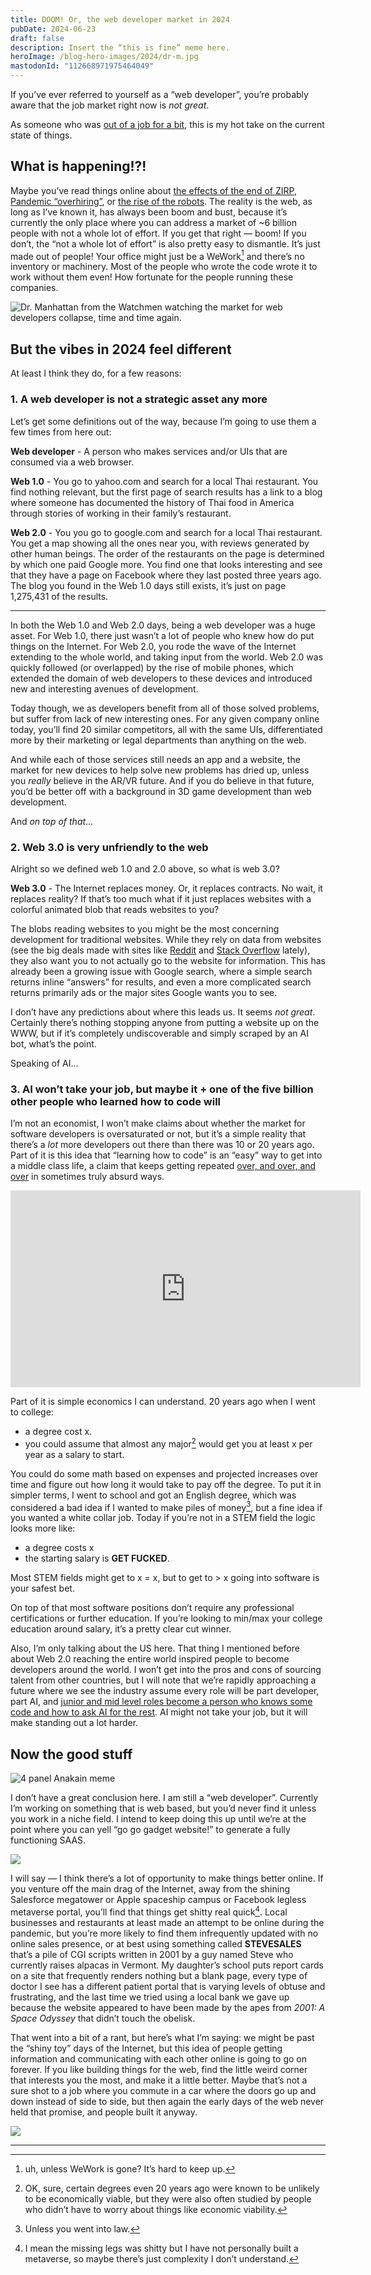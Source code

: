 ```yaml
---
title: DOOM! Or, the web developer market in 2024
pubDate: 2024-06-23
draft: false
description: Insert the “this is fine” meme here. 
heroImage: /blog-hero-images/2024/dr-m.jpg
mastodonId: "112668971975464049"
---
```

If you’ve ever referred to yourself as a “web developer”, you’re probably aware that the job market right now is _not great_. 

As someone who was [out of a job for a bit](https://www.builtwith.coffee/blog-post/yeet/), this is my hot take on the current state of things.

## What is happening!?!
Maybe you’ve read things online about [the effects of the end of ZIRP](https://www.axios.com/2024/02/26/silicon-valley-zero-interest-rate-economic-policy), [Pandemic “overhiring”](https://www.npr.org/2022/11/14/1136659617/tech-layoffs-amazon-meta-twitter), or [the rise of the robots](https://www.cbsnews.com/news/tech-layoffs-artificial-intelligence-ai-chatgpt/). The reality is the web, as long as I’ve known it, has always been boom and bust, because it’s currently the only place where you can address a market of ~6 billion people with not a whole lot of effort. If you get that right — boom! If you don’t, the “not a whole lot of effort” is also pretty easy to dismantle. It’s just made out of people! Your office might just be a WeWork[^1] and there’s no inventory or machinery. Most of the people who wrote the code wrote it to work without them even! How fortunate for the people running these companies.

![Dr. Manhattan from the Watchmen watching the market for web developers collapse, time and time again.](https://coffee-cake.nyc3.digitaloceanspaces.com/images/2024/doom/manhattan.jpg)

## But the vibes in 2024 feel different
At least I think they do, for a few reasons:

### 1. A web developer is not a strategic asset any more
Let’s get some definitions out of the way, because I’m going to use them a few times from here out:

**Web developer** - A person who makes services and/or UIs that are consumed via a web browser.

**Web 1.0** - You go to yahoo.com and search for a local Thai restaurant. You find nothing relevant, but the first page of search results has a link to a blog where someone has documented the history of Thai food in America through stories of working in their family’s restaurant.

**Web 2.0** - You you go to google.com and search for a local Thai restaurant. You get a map showing all the ones near you, with reviews generated by other human beings. The order of the restaurants on the page is determined by which one paid Google more. You find one that looks interesting and see that they have a page on Facebook where they last posted three years ago. The blog you found in the Web 1.0 days still exists, it’s just on page 1,275,431 of the results.

- - -
In both the Web 1.0 and Web 2.0 days, being a web developer was a huge asset. For Web 1.0, there just wasn’t a lot of people who knew how do put things on the Internet. For Web 2.0, you rode the wave of the Internet extending to the whole world, and taking input from the world. Web 2.0 was quickly followed (or overlapped) by the rise of mobile phones, which extended the domain of web developers to these devices and introduced new and interesting avenues of development.

Today though, we as developers benefit from all of those solved problems, but suffer from lack of new interesting ones. For any given company online today, you’ll find 20 similar competitors, all with the same UIs, differentiated more by their marketing or legal departments than anything on the web.

And while each of those services still needs an app and a website, the market for new devices to help solve new problems has dried up, unless you _really_ believe in the AR/VR future. And if you do believe in that future, you’d be better off with a background in 3D game development than web development.

And _on top of that_…

### 2. Web 3.0 is very unfriendly to the web
Alright so we defined web 1.0 and 2.0 above, so what is web 3.0?

**Web 3.0** - The Internet replaces money. Or, it replaces contracts. No wait, it replaces reality? If that’s too much what if it just replaces websites with a colorful animated blob that reads websites to you?

The blobs reading websites to you might be the most concerning development for traditional websites. While they rely on data from websites (see the big deals made with sites like [Reddit](https://www.theverge.com/2024/2/17/24075670/reddit-ai-training-license-deal-user-content) and [Stack Overflow](https://stackoverflow.co/company/press/archive/openai-partnership) lately), they also want you to not actually go to the website for information. This has already been a growing issue with Google search, where a simple search returns inline “answers” for results, and even a more complicated search returns primarily ads or the major sites Google wants you to see.

I don’t have any predictions about where this leads us. It seems _not great_. Certainly there’s nothing stopping anyone from putting a website up on the WWW, but if it’s completely undiscoverable and simply scraped by an AI bot, what’s the point.

Speaking of AI…

### 3. AI won’t take your job, but maybe it + one of the five billion other people who learned how to code will
I’m not an economist, I won’t make claims about whether the market for software developers is oversaturated or not, but it’s a simple reality that there’s a _lot_ more developers out there than there was 10 or 20 years ago. Part of it is this idea that “learning how to code” is an “easy” way to get into a middle class life, a claim that keeps getting repeated [over, and over, and over](https://en.wikipedia.org/wiki/Learn_to_Code) in sometimes truly absurd ways.

<iframe width="560" height="315" src="https://www.youtube.com/embed/VDRK0MyuuIM?si=wbhpJCQbRhBMDswY" title="YouTube video player" frameborder="0" allow="accelerometer; autoplay; clipboard-write; encrypted-media; gyroscope; picture-in-picture; web-share" referrerpolicy="strict-origin-when-cross-origin" allowfullscreen></iframe>

Part of it is simple economics I can understand. 20 years ago when I went to college:
- a degree cost x.
- you could assume that almost any major[^2] would get you at least x per year as a salary to start. 

You could do some math based on expenses and projected increases over time and figure out how long it would take to pay off the degree. To put it in simpler terms, I went to school and got an English degree, which was considered a bad idea if I wanted to make piles of money[^3], but a fine idea if you wanted a white collar job. Today if you’re not in a STEM field the logic looks more like:
- a degree costs x
- the starting salary is **GET FUCKED**.

Most STEM fields might get to x = x, but to get to > x going into software is your safest bet. 

On top of that most software positions don’t require any professional certifications or further education. If you’re looking to min/max your college education around salary, it’s a pretty clear cut winner.

Also, I’m only talking about the US here. That thing I mentioned before about Web 2.0 reaching the entire world inspired people to become developers around the world. I won’t get into the pros and cons of sourcing talent from other countries, but I will note that we’re rapidly approaching a future where we see the industry assume every role will be part developer, part AI, and [junior and mid level roles become a person who knows some code and how to ask AI for the rest](https://stackoverflow.blog/2024/06/21/kirimgeray-kirimli-flatiron-software-snapshot-reviews/). AI might not take your job, but it will make standing out a lot harder.

## Now the good stuff
![4 panel Anakain meme](https://coffee-cake.nyc3.digitaloceanspaces.com/images/2024/doom/right.jpg)

I don’t have a great conclusion here. I am still a “web developer”. Currently I’m working on something that is web based, but you’d never find it unless you work in a niche field. I intend to keep doing this up until we’re at the point where you can yell “go go gadget website!” to generate a fully functioning SAAS.

![](https://coffee-cake.nyc3.digitaloceanspaces.com/images/2024/doom/gadget.gif)

I will say — I think there’s a lot of opportunity to make things better online. If you venture off the main drag of the Internet, away from the shining Salesforce megatower or Apple spaceship campus or Facebook legless metaverse portal, you’ll find that things get shitty real quick[^4]. Local businesses and restaurants at least made an attempt to be online during the pandemic, but you’re more likely to find them infrequently updated with no online sales presence, or at best using something called **STEVESALES** that’s a pile of CGI scripts written in 2001 by a guy named Steve who currently raises alpacas in Vermont. My daughter’s school puts report cards on a site that frequently renders nothing but a blank page, every type of doctor I see has a different patient portal that is varying levels of obtuse and frustrating, and the last time we tried using a local bank we gave up because the website appeared to have been made by the apes from *2001: A Space Odyssey* that didn’t touch the obelisk.

That went into a bit of a rant, but here’s what I’m saying: we might be past the “shiny toy” days of the Internet, but this idea of people getting information and communicating with each other online is going to go on forever. If you like building things for the web, find the little weird corner that interests you the most, and make it a little better. Maybe that’s not a sure shot to a job where you commute in a car where the doors go up and down instead of side to side, but then again the early days of the web never held that promise, and people built it anyway.

![](https://coffee-cake.nyc3.digitaloceanspaces.com/images/2024/doom/doors-like-this.gif)
- - -
[^1]: uh, unless WeWork is gone? It’s hard to keep up.
[^2]: OK, sure, certain degrees even 20 years ago were known to be unlikely to be economically viable, but they were also often studied by people who didn’t have to worry about things like economic viability.
[^3]: Unless you went into law.
[^4]: I mean the missing legs was shitty but I have not personally built a metaverse, so maybe there’s just complexity I don’t understand.